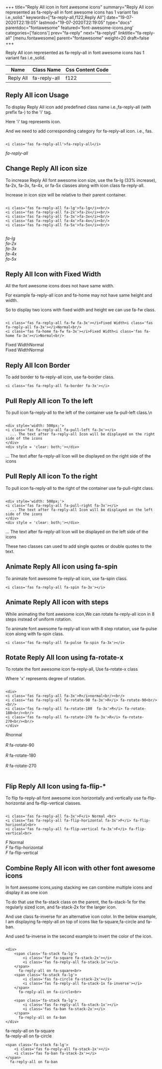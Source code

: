 +++
title="Reply All icon in font awesome icons"
summary="Reply All icon represented as fa-reply-all in font awesome icons has 1 variant fas i.e.,solid."
keywords=["fa-reply-all,f122,Reply All"]
date="19-07-2020T22:19:05"
lastmod="19-07-2020T22:19:05"
type="docs"
parentdoc="fontawesome"
featured='font-awesome-icons.png'
categories=['faicons']
prev="fa-reply"
next="fa-replyd"
linktitle="fa-reply-all"
[menu.fontawesome]
parent="fontawesome"
weight=20
draft=false
+++


Reply All icon represented as fa-reply-all in font awesome icons has 1 variant fas i.e.,solid.

<div class='table-responsive'><table class='table'><thead><tr><th>Name</th><th>Class Name</th><th>Css Content Code</th></tr></thead><tbody><tr><td>Reply All</td><td>fa-reply-all</td><td>f122</td></tr></tbody></table></div>



## Reply All icon Usage

To display Reply All icon add predefined class name i.e.,fa-reply-all (with prefix fa-) to the 'i' tag.

Here 'i' tag represents icon.

And we need to add corresponding category for fa-reply-all icon. i.e., fas.


```

<i class='fas fa-reply-all'>fa-reply-all</i>
```

<i class='fas fa-reply-all'>fa-reply-all</i>




## Change Reply All icon size
To increase Reply All font awesome icon size, use the fa-lg (33% increase), fa-2x, fa-3x, fa-4x, or fa-5x classes along with icon class fa-reply-all.

Increase in icon size will be relative to their parent container. 

```

<i class='fas fa-reply-all fa-lg'>fa-lg</i><br/>
<i class='fas fa-reply-all fa-2x'>fa-2x</i><br/>
<i class='fas fa-reply-all fa-3x'>fa-3x</i><br/>
<i class='fas fa-reply-all fa-4x'>fa-4x</i><br/>
<i class='fas fa-reply-all fa-5x'>fa-5x</i><br/>
            
```

<i class='fas fa-reply-all fa-lg'>fa-lg</i><br/>
<i class='fas fa-reply-all fa-2x'>fa-2x</i><br/>
<i class='fas fa-reply-all fa-3x'>fa-3x</i><br/>
<i class='fas fa-reply-all fa-4x'>fa-4x</i><br/>
<i class='fas fa-reply-all fa-5x'>fa-5x</i><br/>
            



## Reply All Icon with Fixed Width 

All the font awesome icons does not have same width.

For example fa-reply-all icon and fa-home may not have same height and width.

So to display two icons with fixed width and height we can use fa-fw class.


```

<i class='fas fa-reply-all fa-fw fa-3x'></i>Fixed Width<i class='fas fa-reply-all fa-3x'></i>Normal<br/>
<i class='fas fa-home fa-fw fa-3x'></i>Fixed Width<i class='fas fa-home fa-3x'></i>Normal<br/>
```

<i class='fas fa-reply-all fa-fw fa-3x'></i>Fixed Width<i class='fas fa-reply-all fa-3x'></i>Normal<br/>
<i class='fas fa-home fa-fw fa-3x'></i>Fixed Width<i class='fas fa-home fa-3x'></i>Normal<br/>



## Reply All Icon Border 

To add border to fa-reply-all icon, use fa-border class.


```
<i class='fas fa-reply-all fa-border fa-3x'></i>

```
<i class='fas fa-reply-all fa-border fa-3x'></i>





## Pull Reply All icon To the left

To pull icon fa-reply-all to the left of the container use fa-pull-left class.\n

```

<div style='width: 500px;'>
<i class='fas fa-reply-all fa-pull-left fa-3x'></i>
  ... The text after fa-reply-all Icon will be displayed on the right side of the icons
</div>
<div style = 'clear: both;'></div>
```

<div style='width: 500px;'>
<i class='fas fa-reply-all fa-pull-left fa-3x'></i>
  ... The text after fa-reply-all Icon will be displayed on the right side of the icons
</div>
<div style = 'clear: both;'></div>




## Pull Reply All icon To the right
To pull icon fa-reply-all to the right of the container use fa-pull-right class.

```

<div style='width: 500px;'>
<i class='fas fa-reply-all fa-pull-right fa-3x'></i>
  ... The text after fa-reply-all Icon will be displayed on the left side of the icons
</div>
<div style = 'clear: both;'></div>
```

<div style='width: 500px;'>
<i class='fas fa-reply-all fa-pull-right fa-3x'></i>
  ... The text after fa-reply-all Icon will be displayed on the left side of the icons
</div>
<div style = 'clear: both;'></div>

These two classes can used to add single quotes or double quotes to the text.


## Animate Reply All icon using fa-spin
To animate font awesome fa-reply-all icon, use fa-spin class.

```
<i class='fas fa-reply-all fa-spin fa-3x'></i>
```
<i class='fas fa-reply-all fa-spin fa-3x'></i>




## Animate Reply All icon with steps
While animating the font awesome icon,We can rotate fa-reply-all icon in 8 steps instead of uniform rotation.

To animate font awesome fa-reply-all icon with 8 step rotation, use fa-pulse icon along with fa-spin class.


```
<i class='fas fa-reply-all fa-pulse fa-spin fa-3x'></i>

```
<i class='fas fa-reply-all fa-pulse fa-spin fa-3x'></i>





## Rotate Reply All Icon using fa-rotate-x
To rotate the font awesome icon fa-reply-all, Use fa-rotate-x class

Where 'x' represents degree of rotation.


```

<div>
<i class='fas fa-reply-all fa-3x'>R</i>normal<br/><br/>
<i class='fas fa-reply-all fa-rotate-90 fa-3x'>R</i> fa-rotate-90<br/><br/> 
<i class='fas fa-reply-all fa-rotate-180  fa-3x'>R</i> fa-rotate-180<br/><br/> 
<i class='fas fa-reply-all fa-rotate-270 fa-3x'>R</i> fa-rotate-270<br/><br/>
</div>
```

<div>
<i class='fas fa-reply-all fa-3x'>R</i>normal<br/><br/>
<i class='fas fa-reply-all fa-rotate-90 fa-3x'>R</i> fa-rotate-90<br/><br/> 
<i class='fas fa-reply-all fa-rotate-180  fa-3x'>R</i> fa-rotate-180<br/><br/> 
<i class='fas fa-reply-all fa-rotate-270 fa-3x'>R</i> fa-rotate-270<br/><br/>
</div>




## Flip Reply All Icon using fa-flip-*
To flip fa-reply-all font awesome icon horizontally and vertically use fa-flip-horizontal and fa-flip-vertical classes. 

```

<i class='fas fa-reply-all fa-3x'>F</i> Normal <br>
<i class='fas fa-reply-all fa-flip-horizontal fa-3x'>F</i> fa-flip-horizontal<br>
<i class='fas fa-reply-all fa-flip-vertical fa-3x'>F</i> fa-flip-vertical<br>
```

<i class='fas fa-reply-all fa-3x'>F</i> Normal <br>
<i class='fas fa-reply-all fa-flip-horizontal fa-3x'>F</i> fa-flip-horizontal<br>
<i class='fas fa-reply-all fa-flip-vertical fa-3x'>F</i> fa-flip-vertical<br>




## Combine Reply All icon with other font awesome icons
In font awesome icons,using stacking we can combine multiple icons and display it as one icon 

To do that use the fa-stack class on the parent, the fa-stack-1x for the regularly sized icon, and fa-stack-2x for the larger icon.

And use class fa-inverse for an alternative icon color. 
In the below example, I am displaying fa-reply-all on top of icons like fa-square,fa-circle and fa-ban.

And used fa-inverse in the second example to invert the color of the icon.

```

<div>
    <span class='fa-stack fa-lg'>
        <i class='far fa-square fa-stack-2x'></i>
        <i class='fas fa-reply-all fa-stack-1x'></i>
    </span>
      fa-reply-all on fa-square<br>
    <span class='fa-stack fa-lg'>
        <i class='fas fa-circle fa-stack-2x'></i>
        <i class='fas fa-reply-all fa-stack-1x fa-inverse'></i>
    </span>
      fa-reply-all on fa-circle<br>

    <span class='fa-stack fa-lg'>
        <i class='fas fa-reply-all fa-stack-1x'></i>
        <i class='fas fa-ban fa-stack-2x'></i>
    </span>
      fa-reply-all on fa-ban
</div>
```

<div>
    <span class='fa-stack fa-lg'>
        <i class='far fa-square fa-stack-2x'></i>
        <i class='fas fa-reply-all fa-stack-1x'></i>
    </span>
      fa-reply-all on fa-square<br>
    <span class='fa-stack fa-lg'>
        <i class='fas fa-circle fa-stack-2x'></i>
        <i class='fas fa-reply-all fa-stack-1x fa-inverse'></i>
    </span>
      fa-reply-all on fa-circle<br>

    <span class='fa-stack fa-lg'>
        <i class='fas fa-reply-all fa-stack-1x'></i>
        <i class='fas fa-ban fa-stack-2x'></i>
    </span>
      fa-reply-all on fa-ban
</div>






